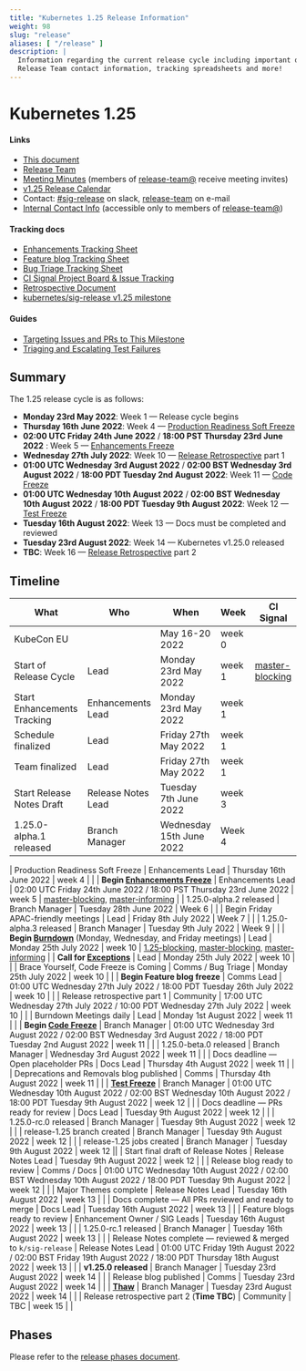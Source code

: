 ```yaml
---
title: "Kubernetes 1.25 Release Information"
weight: 98
slug: "release"
aliases: [ "/release" ]
description: |
  Information regarding the current release cycle including important dates,
  Release Team contact information, tracking spreadsheets and more!
---
```


# Kubernetes 1.25

#### Links

* [This document](https://git.k8s.io/sig-release/releases/release-1.25/README.md)
* [Release Team](https://github.com/kubernetes/sig-release/blob/master/releases/release-1.25/release-team.md)
* [Meeting Minutes](http://bit.ly/k8s125-releasemtg) (members of [release-team@] receive meeting invites)
* [v1.25 Release Calendar][k8s125-calendar]
* Contact: [#sig-release] on slack, [release-team](mailto://release-team@kubernetes.io) on e-mail
* [Internal Contact Info] (accessible only to members of [release-team@])

#### Tracking docs

* [Enhancements Tracking Sheet](https://bit.ly/k8s125-enhancements)
* [Feature blog Tracking Sheet](http://bit.ly/k8s125-feature-blog)
* [Bug Triage Tracking Sheet](https://bit.ly/k8s125-bug-triage-tracking)
* [CI Signal Project Board & Issue Tracking](https://github.com/orgs/kubernetes/projects/68)
* [Retrospective Document][Retrospective Document]
* [kubernetes/sig-release v1.25 milestone](https://github.com/kubernetes/kubernetes/milestone/58)

#### Guides

* [Targeting Issues and PRs to This Milestone](https://git.k8s.io/community/contributors/devel/sig-release/release.md)
* [Triaging and Escalating Test Failures](https://git.k8s.io/community/contributors/devel/sig-testing/testing.md#troubleshooting-a-failure)

## Summary

The 1.25 release cycle is as follows:

- **Monday 23rd May 2022**: Week 1 — Release cycle begins
- **Thursday 16th June 2022**: Week 4 — [Production Readiness Soft Freeze](https://groups.google.com/g/kubernetes-sig-architecture/c/a6_y81N49aQ)
- **02:00 UTC Friday 24th June 2022** / **18:00 PST Thursday 23rd June 2022** : Week 5 — [Enhancements Freeze](../release_phases.md#enhancements-freeze)
- **Wednesday 27th July 2022**: Week 10 — [Release Retrospective][Retrospective Document] part 1
- **01:00 UTC Wednesday 3rd August 2022** / **02:00 BST Wednesday 3rd August 2022** / **18:00 PDT Tuesday 2nd August 2022**: Week 11 — [Code Freeze](../release_phases.md#code-freeze)
- **01:00 UTC Wednesday 10th August 2022** / **02:00 BST Wednesday 10th August 2022** / **18:00 PDT Tuesday 9th August 2022**: Week 12 — [Test Freeze](../release_phases.md#test-freeze)
- **Tuesday 16th August 2022**: Week 13 — Docs must be completed and reviewed
- **Tuesday 23rd August 2022**: Week 14 — Kubernetes v1.25.0 released
- **TBC**: Week 16 — [Release Retrospective][Retrospective Document] part 2

## Timeline

| **What**                                                      | **Who** | **When**                                                                                                        | **Week** | **CI Signal** |
|---------------------------------------------------------------|---|-----------------------------------------------------------------------------------------------------------------|----------|---|
| KubeCon EU                                                    | | May 16-20 2022                                                                                                  | week 0   | |
| Start of Release Cycle                                        | Lead | Monday 23rd May 2022                                                                                            | week 1   | [master-blocking] |
| Start Enhancements Tracking                                   | Enhancements Lead | Monday 23rd May 2022                                                                                            | week 1   | |
| Schedule finalized                                            | Lead | Friday 27th May 2022                                                                                            | week 1   | |
| Team finalized                                                | Lead | Friday 27th May 2022                                                                                            | week 1   | |
| Start Release Notes Draft                                     | Release Notes Lead | Tuesday 7th June 2022                                                                                           | week 3   | |
| 1.25.0-alpha.1 released                                       | Branch Manager | Wednesday 15th June 2022                                                                                             | Week 4   | |

| Production Readiness Soft Freeze                              | Enhancements Lead | Thursday 16th June 2022                                                                                         | week 4   | |
| **Begin [Enhancements Freeze]**                               | Enhancements Lead | 02:00 UTC Friday 24th June 2022 / 18:00 PST Thursday 23rd June 2022                                             | week 5   | [master-blocking], [master-informing] |
| 1.25.0-alpha.2 released                                       | Branch Manager | Tuesday 28th June 2022                                                                                                             | Week 6   | |
| Begin Friday APAC-friendly meetings                           | Lead | Friday 8th July 2022                                                                                            | Week 7   | |
| 1.25.0-alpha.3 released                                       | Branch Manager | Tuesday 9th July 2022                                                                                               | Week 9   | |
| **Begin [Burndown]** (Monday, Wednesday, and Friday meetings) | Lead | Monday 25th July 2022                                                                                           | week 10  | [1.25-blocking], [master-blocking], [master-informing] |
| **Call for [Exceptions][Exception]**                          | Lead | Monday 25th July 2022                                                                                           | week 10  | |
| Brace Yourself, Code Freeze is Coming                         | Comms / Bug Triage | Monday 25th July 2022                                                                                           | week 10  | |
| **Begin Feature blog freeze**                                 | Comms Lead | 01:00 UTC Wednesday 27th July 2022 / 18:00 PDT Tuesday 26th July 2022                                           | week 10  | |
| Release retrospective part 1                                  | Community | 17:00 UTC Wednesday 27th July 2022 / 10:00 PDT Wednesday 27th July 2022                                         | week 10  | |
| Burndown Meetings daily                                       | Lead | Monday 1st August 2022                                                                                          | week 11  | |
| **Begin [Code Freeze]**                                       | Branch Manager | 01:00 UTC Wednesday 3rd August 2022 / 02:00 BST Wednesday 3rd August 2022 / 18:00 PDT Tuesday 2nd August 2022   | week 11  | |
| 1.25.0-beta.0 released                                        | Branch Manager | Wednesday 3rd August 2022                                                                                              | week 11  | |
| Docs deadline — Open placeholder PRs                          | Docs Lead | Thursday 4th August 2022                                                                                        | week 11  | |
| Deprecations and Removals blog published                      | Comms | Thursday 4th August 2022                                                                                        | week 11  | |
| **[Test Freeze]**                                             | Branch Manager | 01:00 UTC Wednesday 10th August 2022 / 02:00 BST Wednesday 10th August 2022 / 18:00 PDT Tuesday 9th August 2022 | week 12  | |
| Docs deadline — PRs ready for review                          | Docs Lead | Tuesday 9th August 2022                                                                                         | week 12  | |
| 1.25.0-rc.0 released                                          | Branch Manager | Tuesday 9th August 2022                                                                                                             | week 12  | |
| release-1.25 branch created                                   | Branch Manager | Tuesday 9th August 2022                                                                                                             | week 12  | |
| release-1.25 jobs created                                     | Branch Manager | Tuesday 9th August 2022                                                                                                             | week 12  ||
| Start final draft of Release Notes                            | Release Notes Lead | Tuesday 9th August 2022                                                                                         | week 12  | |
| Release blog ready to review                                  | Comms / Docs | 01:00 UTC Wednesday 10th August 2022 / 02:00 BST Wednesday 10th August 2022 / 18:00 PDT Tuesday 9th August 2022 | week 12  | |
| Major Themes complete                                         | Release Notes Lead | Tuesday 16th August 2022                                                                                        | week 13  | |
| Docs complete — All PRs reviewed and ready to merge           | Docs Lead | Tuesday 16th August 2022                                                                                        | week 13  | |
| Feature blogs ready to review                                 | Enhancement Owner / SIG Leads | Tuesday 16th August 2022                                                                                        | week 13  | |
| 1.25.0-rc.1 released                                          | Branch Manager | Tuesday 16th August 2022                                                                                                      | week 13  | |
| Release Notes complete — reviewed & merged to `k/sig-release` | Release Notes Lead | 01:00 UTC Friday 19th August 2022 / 02:00 BST Friday 19th August 2022 / 18:00 PDT Thursday 18th August 2022     | week 13  | |
| **v1.25.0 released**                                          | Branch Manager | Tuesday 23rd August 2022                                                                                        | week 14  | |
| Release blog published                                        | Comms | Tuesday 23rd August 2022                                                                                        | week 14  | |
| **[Thaw]**                                                    | Branch Manager | Tuesday 23rd August 2022                                                                                        | week 14  | |
| Release retrospective part 2 (**Time TBC**)                   | Community | TBC                                                                                                             | week 15  | |

## Phases

Please refer to the [release phases document](../release_phases.md).

[k8s125-calendar]: https://bit.ly/k8s-release-cal
[Internal Contact Info]: https://bit.ly/k8s125-contacts
[Retrospective Document]: https://bit.ly/k8s125-retro

[Enhancements Freeze]: ../release_phases.md#enhancements-freeze
[Burndown]: ../release_phases.md#burndown
[Code Freeze]: ../release_phases.md#code-freeze
[Exception]: ../release_phases.md#exceptions
[Thaw]: ../release_phases.md#thaw
[Test Freeze]: ../release_phases.md#test-freeze

[release-team@]: https://groups.google.com/a/kubernetes.io/g/release-team
[kubernetes-sig-release@]: https://groups.google.com/forum/#!forum/kubernetes-sig-release
[#sig-release]: https://kubernetes.slack.com/messages/sig-release/
[kubernetes-release-calendar]: https://bit.ly/k8s-release-cal
[kubernetes/kubernetes]: https://github.com/kubernetes/kubernetes

[master-blocking]: https://testgrid.k8s.io/sig-release-master-blocking#Summary
[master-informing]: https://testgrid.k8s.io/sig-release-master-informing#Summary
[1.25-blocking]: https://testgrid.k8s.io/sig-release-1.25-blocking#Summary

[exception requests]: ../EXCEPTIONS.md
[release phases document]: ../release_phases.md

